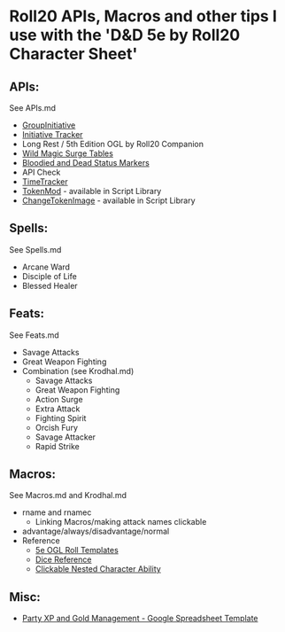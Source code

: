 # Roll20 APIs, Macros and other tips I use with the 'D&D 5e by Roll20 Character Sheet'

## APIs:
See APIs.md
* [GroupInitiative](https://wiki.roll20.net/Script:Group_Initiative)
* [Initiative Tracker](https://wiki.roll20.net/Script:Initiative_Tracker)
* Long Rest / 5th Edition OGL by Roll20 Companion
* [Wild Magic Surge Tables](https://github.com/jfflbnntt/roll20-api-scripts/tree/master/WildMagicSurgeTables)
* [Bloodied and Dead Status Markers](https://github.com/Roll20/roll20-api-scripts/tree/master/Bloodied%20and%20Dead%20Status%20Markers)
* API Check
* [TimeTracker](https://github.com/capekfilip/roll20-scripts/blob/master/time-tracker)
* [TokenMod](https://github.com/Roll20/roll20-api-scripts/tree/master/TokenMod) - available in Script Library
* [ChangeTokenImage](https://github.com/Roll20/roll20-api-scripts/tree/master/ChangeTokenImage) - available in Script Library

## Spells:
See Spells.md
* Arcane Ward
* Disciple of Life
* Blessed Healer

## Feats:
See Feats.md
* Savage Attacks
* Great Weapon Fighting
* Combination (see Krodhal.md)
	* Savage Attacks
	* Great Weapon Fighting
	* Action Surge
	* Extra Attack
	* Fighting Spirit
	* Orcish Fury
	* Savage Attacker
	* Rapid Strike

## Macros:
See Macros.md and Krodhal.md
* rname and rnamec
	* Linking Macros/making attack names clickable
* advantage/always/disadvantage/normal
* Reference
	* [5e OGL Roll Templates](https://wiki.roll20.net/5e_OGL_Roll_Templates)
	* [Dice Reference](https://wiki.roll20.net/Dice_Reference)
	* [Clickable Nested Character Ability](https://app.roll20.net/forum/post/6173350/clickable-nested-character-ability)

## Misc:
* [Party XP and Gold Management - Google Spreadsheet Template](https://docs.google.com/spreadsheets/d/14sQ9djCyxB47egJeoutesqXjDeHMOI_pUNjuAx4QF6Y/edit?usp=sharing)
